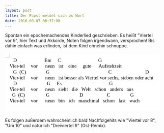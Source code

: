 ```yaml
---
layout: post
title: Der Papst meldet sich zu Wort
date: 2016-09-07 08:37:00
---
```


Spontan ein epochemachendes Kinderlied geschrieben. Es heißt "Viertel vor 9", hier Text und Akkorde, Noten folgen irgendwann, versprochen! Bis dahin einfach was erfinden, ist dem Kind ohnehin schnuppe.
<br><br>
![Viertel vor 9](/images/Song.png)
<br><br>
Es folgen außerdem wahrscheinlich bald Nachfolgehits wie "Viertel vor 8", "Um 10" und natürlich "Dreiviertel 9" (Ost-Remix).
